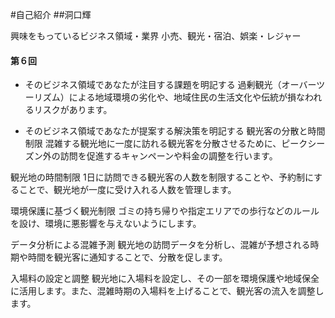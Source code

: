 #自己紹介
##洞口輝

興味をもっているビジネス領域・業界
小売、観光・宿泊、娯楽・レジャー

#### 第６回

- そのビジネス領域であなたが注目する課題を明記する
過剰観光（オーバーツーリズム）による地域環境の劣化や、地域住民の生活文化や伝統が損なわれるリスクがあります。

- そのビジネス領域であなたが提案する解決策を明記する
観光客の分散と時間制限
混雑する観光地に一度に訪れる観光客を分散させるために、ピークシーズン外の訪問を促進するキャンペーンや料金の調整を行います。

観光地の時間制限
1日に訪問できる観光客の人数を制限することや、予約制にすることで、観光地が一度に受け入れる人数を管理します。

環境保護に基づく観光制限
ゴミの持ち帰りや指定エリアでの歩行などのルールを設け、環境に悪影響を与えないようにします。

データ分析による混雑予測
観光地の訪問データを分析し、混雑が予想される時期や時間を観光客に通知することで、分散を促します。

入場料の設定と調整
観光地に入場料を設定し、その一部を環境保護や地域保全に活用します。また、混雑時期の入場料を上げることで、観光客の流入を調整します。
